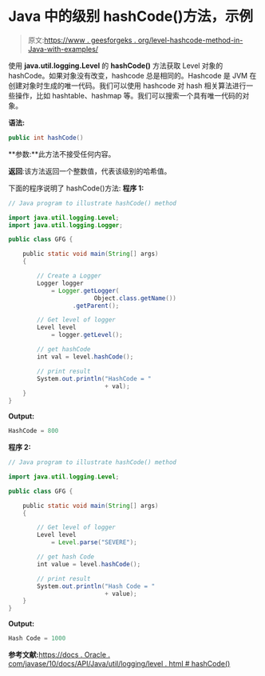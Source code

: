 # Java 中的级别 hashCode()方法，示例

> 原文:[https://www . geesforgeks . org/level-hashcode-method-in-Java-with-examples/](https://www.geeksforgeeks.org/level-hashcode-method-in-java-with-examples/)

使用 **java.util.logging.Level** 的 **hashCode()** 方法获取 Level 对象的 hashCode。如果对象没有改变，hashcode 总是相同的。Hashcode 是 JVM 在创建对象时生成的唯一代码。我们可以使用 hashcode 对 hash 相关算法进行一些操作，比如 hashtable、hashmap 等。我们可以搜索一个具有唯一代码的对象。

**语法:**

```java
public int hashCode()

```

**参数:**此方法不接受任何内容。

**返回**:该方法返回一个整数值，代表该级别的哈希值。

下面的程序说明了 hashCode()方法:
**程序 1:**

```java
// Java program to illustrate hashCode() method

import java.util.logging.Level;
import java.util.logging.Logger;

public class GFG {

    public static void main(String[] args)
    {

        // Create a Logger
        Logger logger
            = Logger.getLogger(
                        Object.class.getName())
                  .getParent();

        // Get level of logger
        Level level
            = logger.getLevel();

        // get hashCode
        int val = level.hashCode();

        // print result
        System.out.println("HashCode = "
                           + val);
    }
}
```

**Output:**

```java
HashCode = 800

```

**程序 2:**

```java
// Java program to illustrate hashCode() method

import java.util.logging.Level;

public class GFG {

    public static void main(String[] args)
    {

        // Get level of logger
        Level level
            = Level.parse("SEVERE");

        // get hash Code
        int value = level.hashCode();

        // print result
        System.out.println("Hash Code = "
                           + value);
    }
}
```

**Output:**

```java
Hash Code = 1000

```

**参考文献:**[https://docs . Oracle . com/javase/10/docs/API/Java/util/logging/level . html # hashCode()](https://docs.oracle.com/javase/10/docs/api/java/util/logging/Level.html#hashCode())